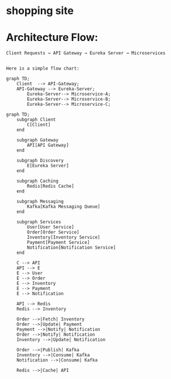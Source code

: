 # shopping site




# Architecture Flow:
	
	Client Requests → API Gateway → Eureka Server → Microservices

                                         
    Here is a simple flow chart:

```mermaid
graph TD;
	Client  --> API-Gateway;
 	API-Gateway --> Eureka-Server;
    	Eureka-Server--> Microservice-A;
    	Eureka-Server--> Microservice-B;
    	Eureka-Server--> Microservice-C;
```

```mermaid
graph TD;
    subgraph Client
        C[Client]
    end
    
    subgraph Gateway
        API[API Gateway]
    end

    subgraph Discovery
        E[Eureka Server]
    end

    subgraph Caching
        Redis[Redis Cache]
    end

    subgraph Messaging
        Kafka[Kafka Messaging Queue]
    end
    
    subgraph Services
        User[User Service]
        Order[Order Service]
        Inventory[Inventory Service]
        Payment[Payment Service]
        Notification[Notification Service]
    end
    
    C --> API
    API --> E
    E --> User
    E --> Order
    E --> Inventory
    E --> Payment
    E --> Notification
    
    API --> Redis
    Redis --> Inventory

    Order -->|Fetch| Inventory
    Order -->|Update| Payment
    Payment -->|Notify| Notification
    Order -->|Notify| Notification
    Inventory -->|Update| Notification
    
    Order -->|Publish| Kafka
    Inventory -->|Consume| Kafka
    Notification -->|Consume| Kafka
    
    Redis -->|Cache| API
```
